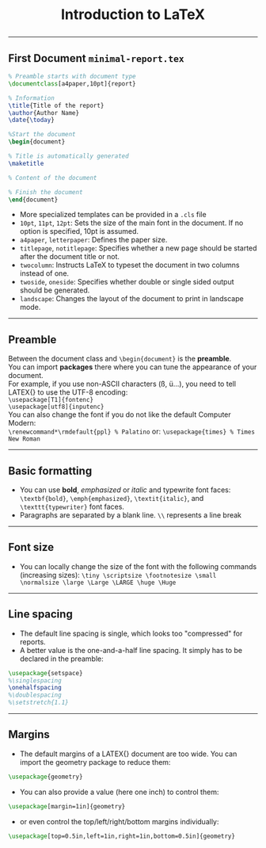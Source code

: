# <p align="center"> Introduction to LaTeX </p>
---
## First Document `minimal-report.tex`
```tex
% Preamble starts with document type
\documentclass[a4paper,10pt]{report}

% Information
\title{Title of the report}
\author{Author Name}
\date{\today}

%Start the document
\begin{document}

% Title is automatically generated
\maketitle

% Content of the document

% Finish the document
\end{document}
```
* More specialized templates can be provided in a `.cls` file
* `10pt`, `11pt`, `12pt`: Sets the size of the main font in the document. If no option is specified, 10pt is assumed.
* `a4paper`, `letterpaper`: Defines the paper size.
* `titlepage`, `notitlepage`: Specifies whether a new page should be started after the document title or not.
* `twocolumn`: Instructs LaTeX to typeset the document in two columns instead of one.
* `twoside`, `oneside`: Specifies whether double or single sided output should be generated.
* `landscape`: Changes the layout of the document to print in landscape mode.

---
## Preamble
Between the document class and `\begin{document}` is the **preamble**.<br/>
You can import **packages** there where you can tune the appearance of your document.<br/>
For example, if you use non-ASCII characters (ß, ü...), you need to tell LATEX{} to use the UTF-8 encoding:<br/>
`\usepackage[T1]{fontenc}`<br/>
`\usepackage[utf8]{inputenc}`<br/>
You can also change the font if you do not like the default Computer Modern:<br/>
`\renewcommand*\rmdefault{ppl} % Palatino`
or:
`\usepackage{times} % Times New Roman`

---
## Basic formatting
* You can use **bold**, _emphasized_ or _italic_ and typewrite font faces: `\textbf{bold}`, `\emph{emphasized}`, `\textit{italic}`, and `\texttt{typewriter}` font faces.
* Paragraphs are separated by a blank line. `\\` represents a line break

---
## Font size
* You can locally change the size of the font with the following commands (increasing sizes): `\tiny \scriptsize \footnotesize \small \normalsize \large \Large \LARGE \huge \Huge`

---
## Line spacing
* The default line spacing is single, which looks too "compressed" for reports.
* A better value is the one-and-a-half line spacing. It simply has to be declared in the preamble:
``` tex
\usepackage{setspace}
%\singlespacing
\onehalfspacing
%\doublespacing
%\setstretch{1.1}
```

---
## Margins
* The default margins of a LATEX{} document are too wide. You can import the geometry package to reduce them:
```tex
\usepackage{geometry}
```
* You can also provide a value (here one inch) to control them:
```tex
\usepackage[margin=1in]{geometry}
```
* or even control the top/left/right/bottom margins individually:
```tex
\usepackage[top=0.5in,left=1in,right=1in,bottom=0.5in]{geometry}
```
